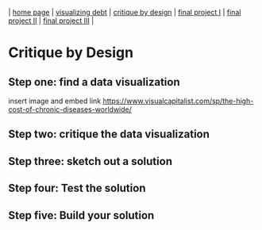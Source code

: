 | [home page](https://cmustudent.github.io/tswd-portfolio-templates/) | [visualizing debt](visualizing-government-debt) | [critique by design](critique-by-design) | [final project I](final-project-part-one) | [final project II](final-project-part-two) | [final project III](final-project-part-three) |

# Critique by Design
## Step one: find a data visualization
insert image and embed link
https://www.visualcapitalist.com/sp/the-high-cost-of-chronic-diseases-worldwide/

## Step two: critique the data visualization


## Step three: sketch out a solution


## Step four: Test the solution

## Step five: Build your solution
<div style="display: flex; justify-content: flex-start;">
    <div style="margin-bottom: auto;">
        <div class="flourish-embed flourish-slope" data-src="visualisation/15077309"><script src="https://public.flourish.studio/resources/embed.js"></script></div>
    </div>
    <div style="margin-bottom: auto;">
        <div class="flourish-embed flourish-chart" data-src="visualisation/15077155"><script src="https://public.flourish.studio/resources/embed.js"></script></div>
    </div>
</div>
